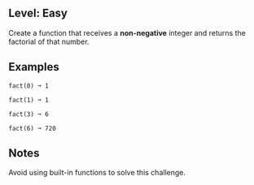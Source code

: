 ## Level: Easy

Create a function that receives a **non-negative** integer and returns the factorial of that number.

## Examples
```
fact(0) ➞ 1

fact(1) ➞ 1

fact(3) ➞ 6

fact(6) ➞ 720
```
## Notes

Avoid using built-in functions to solve this challenge.